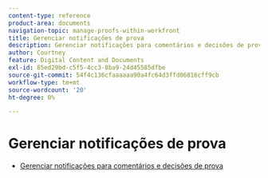 ```yaml
---
content-type: reference
product-area: documents
navigation-topic: manage-proofs-within-workfront
title: Gerenciar notificações de prova
description: Gerenciar notificações para comentários e decisões de prova
author: Courtney
feature: Digital Content and Documents
exl-id: 85ed29bd-c5f5-4cc3-8ba9-24d45585dfbe
source-git-commit: 54f4c136cfaaaaaa90a4fc64d3ffd06816cff9cb
workflow-type: tm+mt
source-wordcount: '20'
ht-degree: 0%

---
```


# Gerenciar notificações de prova

* [Gerenciar notificações para comentários e decisões de prova](../../../../review-and-approve-work/proofing/reviewing-proofs-within-workfront/manage-notifications-for-proof-comments.md)
